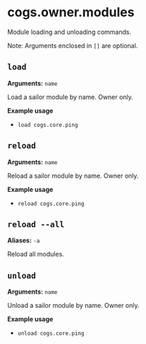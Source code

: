 # cogs.owner.modules

Module loading and unloading commands.

Note: Arguments enclosed in `[]` are optional.

## `load`

**Arguments:** `name`

Load a sailor module by name. Owner only.

**Example usage**

* `load cogs.core.ping`

## `reload`

**Arguments:** `name`

Reload a sailor module by name. Owner only.

**Example usage**

* `reload cogs.core.ping`

## `reload --all`

**Aliases:** `-a`

Reload all modules.

## `unload`

**Arguments:** `name`

Unload a sailor module by name. Owner only.

**Example usage**

* `unload cogs.core.ping`